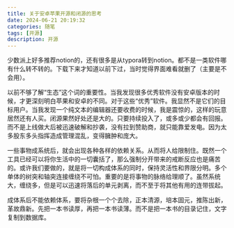 ```yaml
---
title: 关于安卓苹果开源和闭源的思考
date: 2024-06-21 20:19:32
categories: 随笔
tags: [开源]
description: 开源
---
```

少数派上好多推荐notion的，还有很多是从typora转到notion。都不是一类软件哪有什么转不转的。下载下来才知道以前下过，当时觉得界面难看就删了（主要是不会用）。

以前不够了解“生态”这个词的重要性。当我发现很多优秀软件没有安卓版本的时候，才更深刻明白苹果和安卓的不同。对于这些“优秀”软件。我显然不是它们的目标用户。当我发现一个纯文本的编辑器还要收费的时候，我是震惊的，这样的玩意居然还有人买。闭源果然好处还是大的。只要持续投入了，或多或少都会有回报。而不是上线做大后被迅速破解和抄袭，没有拉到赞助商，就只能靠爱发电。因为太多股东多头指挥造成管理混乱，变得臃肿和庞大。

一些事物成系统后，就会出现各种各样的依赖关系。从而将人给限制住。既然一个工具已经可以将你生活中的一切囊括了，那么强制分开带来的戒断反应也是痛苦的。或许我们要做的，就是将一切构成体系的同时，保持灵活性和界限分明。多个单体的树突和轴突连接缠绕不可怕。重要的是将事物的脉络给理顺了。虽然系统大，缠绕多，但是可以迅速将落后的单元剥离，而不至于将其他有用的连带拔起。

成体系后不能依赖体系，要将杂根一个个去除，正本清源，培本固元，推陈出新，革故鼎新。先把一本书读厚，再把一本书读薄。而不是把一本书的目录记住，文字复制到数据库。
